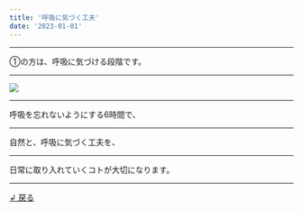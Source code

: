 ```yaml
---
title: '呼吸に気づく工夫'
date: '2023-01-01'
---
```

***
①の方は、呼吸に気づける段階です。
***
![](/images/1234.jpg)
***
呼吸を忘れないようにする6時間で、
***
自然と、呼吸に気づく工夫を、
***
日常に取り入れていくコトが大切になります。
***
[ ↲ 戻る ](/posts/1)
